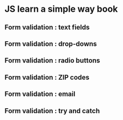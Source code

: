 # JS learn a simple way book

## Form validation : text fields

## Form validation : drop-downs

## Form validation : radio buttons

## Form validation : ZIP codes

## Form validation : email

## Form validation : try and catch
